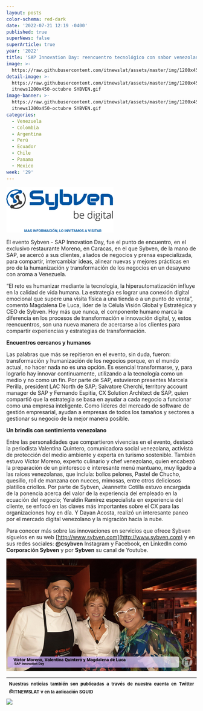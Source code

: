 ```yaml
---
layout: posts
color-schema: red-dark
date: '2022-07-21 12:19 -0400'
published: true
superNews: false
superArticle: true
year: '2022'
title: 'SAP Innovation Day: reencuentro tecnológico con sabor venezolano'
image: >-
  https://raw.githubusercontent.com/itnewslat/assets/master/img/1200x450/Banner-Sybase-Largo.jpg
detail-image: >-
  https://raw.githubusercontent.com/itnewslat/assets/master/img/1200x450/banner
  itnews1200x450-octubre SYBVEN.gif
image-banner: >-
  https://raw.githubusercontent.com/itnewslat/assets/master/img/1200x450/banner
  itnews1200x450-octubre SYBVEN.gif
categories:
  - Venezuela
  - Colombia
  - Argentina
  - Perú
  - Ecuador
  - Chile
  - Panama
  - Mexico
week: '29'
---
```

<a href="https://bit.ly/3xqoHtI"><img class="aligncenter" src="https://raw.githubusercontent.com/itnewslat/assets/master/img/300x300/Banner-Sybase.jpg" alt="Mas información sobre SYBVEN, Aquí" width="284" height="120" /></a>

El evento Sybven - SAP Innovation Day, fue el punto de encuentro, en el exclusivo restaurante Moreno, en Caracas, en el que Sybven, de la mano de SAP, se acercó a sus clientes, aliados de negocios y prensa especializada, para compartir, intercambiar ideas, alinear nuevas y mejores prácticas en pro de la humanización y transformación de los negocios en un desayuno con aroma a Venezuela. 

“El reto es humanizar mediante la tecnología, la hiperautomatización influye en la calidad de vida humana. La estrategia es lograr una conexión digital emocional que supere una visita física a una tienda o a un punto de venta”, comentó Magdalena De Luca, líder de la Célula Visión Global y Estratégica y CEO de Sybven.
Hoy más que nunca, el componente humano marca la diferencia en los procesos de transformación e innovación digital, y, estos reencuentros, son una nueva manera de acercarse a los clientes para compartir experiencias y estrategias de transformación.

**Encuentros cercanos y humanos**

Las palabras que más se repitieron en el evento, sin duda, fueron: transformación y humanización de los negocios porque, en el mundo actual, no hacer nada no es una opción. Es esencial transformarse, y, para lograrlo hay innovar continuamente, utilizando a la tecnología como un medio y no como un fin. 
Por parte de SAP, estuvieron presentes Marcela Perilla, president LAC North de SAP; Salvatore Cherchi, territory account manager de SAP y Fernando Espitia, CX Solution Architect de SAP, quien compartió que la estrategia se basa en ayudar a cada negocio a funcionar como una empresa inteligente. Como líderes del mercado de software de gestión empresarial, ayudan a empresas de todos los tamaños y sectores a gestionar su negocio de la mejor manera posible. 

**Un brindis con sentimiento venezolano**

Entre las personalidades que compartieron vivencias en el evento, destacó la periodista Valentina Quintero, comunicadora social venezolana, activista de protección del medio ambiente y experta en turismo sostenible.
También estuvo Víctor Moreno, experto culinario y chef venezolano, quien encabezó la preparación de un pintoresco e interesante menú mantuano, muy ligado a las raíces venezolanas, que incluía: bollos pelones, Pastel de Chucho, quesillo, roll de manzana con nueces, mimosas, entre otros deliciosos platillos criollos. 
Por parte de Sybven, Jeannette Cotilla estuvo encargada de la ponencia acerca del valor de la experiencia del empleado en la ecuación del negocio; Yeraldin Ramírez especialista en experiencia del cliente, se enfocó en las claves más importantes sobre el CX para las organizaciones hoy en día. Y Dayan Acosta, realizó un interesante paneo por el mercado digital venezolano y la migración hacia la nube. 

Para conocer más sobre las innovaciones en servicios que ofrece Sybven síguelos en su web [http://www.sybven.com](http://www.sybven.com) y en sus redes sociales: **@csybven**  Instagram y Facebook, en LinkedIn como **Corporación Sybven** y por **Sybven** su canal de Youtube.

![](https://raw.githubusercontent.com/itnewslat/assets/master/img/540x320/SAP-Innovation-Day-p.jpg)

<table style="height: 42px;" width="569">
<tbody>
<tr>
<td style="text-align: justify;"><sub><strong>Nuestras noticias también son publicadas a través de nuestra cuenta en Twitter <a href="https://twitter.com/itnewslat?lang=es">@ITNEWSLAT</a> y en la aplicación <a href="https://squidapp.co/en/">SQUID</a></strong></sub></td>
</tr>
</tbody>
</table>

<img src="https://tracker.metricool.com/c3po.jpg?hash=56f88a41e39ab42c063cc51676587a04"/>
